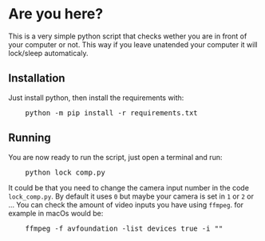 # Are you here?

This is a very simple python script that checks wether you are in front of your computer or not. This way if you leave unatended your computer it will lock/sleep automaticaly.

## Installation

Just install python, then install the requirements with:

<pre>
    python -m pip install -r requirements.txt
</pre>

## Running

You are now ready to run the script, just open a terminal and run:

<pre>
    python lock_comp.py
</pre>

It could be that you need to change the camera input number in the code `lock_comp.py`. By default it uses `0` but maybe your camera is set in `1` or `2` or ... You can check the amount of video inputs you have using `ffmpeg`. for example in macOs would be:
<pre>
    ffmpeg -f avfoundation -list_devices true -i ""
</pre>
